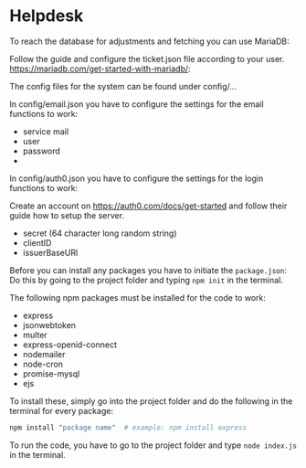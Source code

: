# Helpdesk

To reach the database for adjustments and fetching you can use MariaDB:

Follow the guide and configure the ticket.json file according to your user. https://mariadb.com/get-started-with-mariadb/:

The config files for the system can be found under config/...

In config/email.json you have to configure the settings for the email functions to work:

- service mail
- user
- password
- 
In config/auth0.json you have to configure the settings for the login functions to work:

Create an account on https://auth0.com/docs/get-started and follow their guide how to setup the server.

- secret (64 character long random string)
- clientID
- issuerBaseURl

Before you can install any packages you have to initiate the `package.json`:
Do this by going to the project folder and typing `npm init` in the terminal.

The following npm packages must be installed for the code to work:

- express
- jsonwebtoken
- multer
- express-openid-connect
- nodemailer
- node-cron
- promise-mysql
- ejs

To install these, simply go into the project folder and do the following in the terminal for every package:

```bash
npm install "package name"  # example: npm install express
```
To run the code, you have to go to the project folder and type `node index.js` in the terminal.
